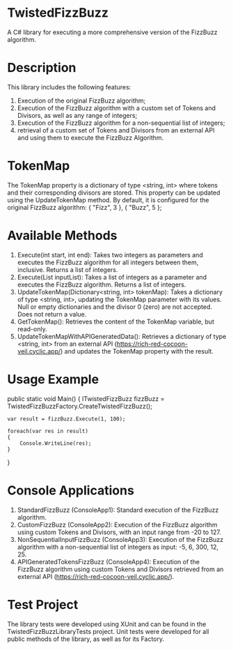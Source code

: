 # TwistedFizzBuzz
A C# library for executing a more comprehensive version of the FizzBuzz algorithm.

# Description
This library includes the following features:

1. Execution of the original FizzBuzz algorithm;
2. Execution of the FizzBuzz algorithm with a custom set of Tokens and Divisors, as well as any range of integers;
3. Execution of the FizzBuzz algorithm for a non-sequential list of integers;
4. retrieval of a custom set of Tokens and Divisors from an external API and using them to execute the FizzBuzz Algorithm.

# TokenMap
The TokenMap property is a dictionary of type <string, int> where tokens and their corresponding divisors are stored. This property can be updated using the UpdateTokenMap method. By default, it is configured for the original FizzBuzz algorithm:
{ "Fizz", 3 },
{ "Buzz", 5 };

# Available Methods
1. Execute(int start, int end):
    Takes two integers as parameters and executes the FizzBuzz algorithm for all integers between them, inclusive. Returns a list of integers.
2. Execute(List<int> inputList):
    Takes a list of integers as a parameter and executes the FizzBuzz algorithm. Returns a list of integers.
3. UpdateTokenMap(Dictionary<string, int> tokenMap):
    Takes a dictionary of type <string, int>, updating the TokenMap parameter with its values. Null or empty dictionaries and the divisor 0 (zero) are not accepted. Does not return a value.
4. GetTokenMap():
    Retrieves the content of the TokenMap variable, but read-only.
5. UpdateTokenMapWithAPIGeneratedData():
    Retrieves a dictionary of type <string, int> from an external API (https://rich-red-cocoon-veil.cyclic.app/) and updates the TokenMap property with the result.

# Usage Example
public static void Main()
{
    ITwistedFizzBuzz fizzBuzz = TwistedFizzBuzzFactory.CreateTwistedFizzBuzz();

    var result = fizzBuzz.Execute(1, 100);

    foreach(var res in result)
    {
        Console.WriteLine(res);
    }
}

# Console Applications
1. StandardFizzBuzz (ConsoleApp1):
    Standard execution of the FizzBuzz algorithm.
2. CustomFizzBuzz (ConsoleApp2):
    Execution of the FizzBuzz algorithm using custom Tokens and Divisors, with an input range from -20 to 127.
3. NonSequentialInputFizzBuzz (ConsoleApp3):
    Execution of the FizzBuzz algorithm with a non-sequential list of integers as input: -5, 6, 300, 12, 25.
4. APIGeneratedTokensFizzBuzz (ConsoleApp4):
    Execution of the FizzBuzz algorithm using custom Tokens and Divisors retrieved from an external API (https://rich-red-cocoon-veil.cyclic.app/).

# Test Project
The library tests were developed using XUnit and can be found in the TwistedFizzBuzzLibraryTests project. Unit tests were developed for all public methods of the library, as well as for its Factory.
